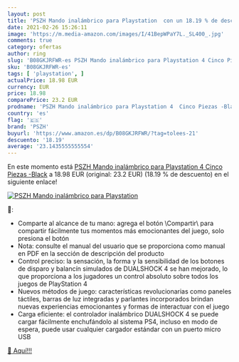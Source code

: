 ```yaml
---
layout: post
title: 'PSZH Mando inalámbrico para Playstation  con un 18.19 % de descuento'
date: 2021-02-26 15:26:11
image: 'https://m.media-amazon.com/images/I/41BepWPaY7L._SL400_.jpg'
comments: true
category: ofertas
author: ring
slug: 'B08GKJRFWR-es PSZH Mando inalámbrico para Playstation 4 Cinco Piezas -Black'
sku: 'B08GKJRFWR-es'
tags: [ 'playstation', ]
actualPrice: 18.98 EUR
currency: EUR
price: 18.98
comparePrice: 23.2 EUR
prodname: 'PSZH Mando inalámbrico para Playstation 4  Cinco Piezas -Black'
country: 'es'
flag: '🇪🇸'
brand: 'PSZH'
buyurl: 'https://www.amazon.es/dp/B08GKJRFWR/?tag=tolees-21'
descuento: '18.19'
average: '23.1435555555554'
---
```


En este momento está [PSZH Mando inalámbrico para Playstation 4  Cinco Piezas -Black](https://www.amazon.es/dp/B08GKJRFWR/?tag=tolees-21) a 18.98 EUR (original: 23.2 EUR) (18.19 %  de descuento) en el siguiente enlace!

[![PSZH Mando inalámbrico para Playstation ](https://m.media-amazon.com/images/I/41BepWPaY7L._SL400_.jpg)](https://www.amazon.es/dp/B08GKJRFWR/?tag=tolees-21)

🔎:

- Comparte al alcance de tu mano: agrega el botón \Compartir\ para compartir fácilmente tus momentos más emocionantes del juego, solo presiona el botón
- Nota: consulte el manual del usuario que se proporciona como manual en PDF en la sección de descripción del producto
- Control preciso: la sensación, la forma y la sensibilidad de los botones de disparo y balancín simulados de DUALSHOCK 4 se han mejorado, lo que proporciona a los jugadores un control absoluto sobre todos los juegos de PlayStation 4
- Nuevos métodos de juego: características revolucionarias como paneles táctiles, barras de luz integradas y parlantes incorporados brindan nuevas experiencias emocionantes y formas de interactuar con el juego
- Carga eficiente: el controlador inalámbrico DUALSHOCK 4 se puede cargar fácilmente enchufándolo al sistema PS4, incluso en modo de espera, puede usar cualquier cargador estándar con un puerto micro USB

[🛒 Aquí!!!](https://www.amazon.es/dp/B08GKJRFWR/?tag=tolees-21)
